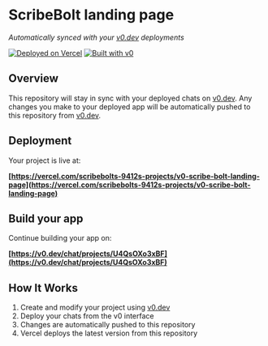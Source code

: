 # ScribeBolt landing page

*Automatically synced with your [v0.dev](https://v0.dev) deployments*

[![Deployed on Vercel](https://img.shields.io/badge/Deployed%20on-Vercel-black?style=for-the-badge&logo=vercel)](https://vercel.com/scribebolts-9412s-projects/v0-scribe-bolt-landing-page)
[![Built with v0](https://img.shields.io/badge/Built%20with-v0.dev-black?style=for-the-badge)](https://v0.dev/chat/projects/U4QsOXo3xBF)

## Overview

This repository will stay in sync with your deployed chats on [v0.dev](https://v0.dev).
Any changes you make to your deployed app will be automatically pushed to this repository from [v0.dev](https://v0.dev).

## Deployment

Your project is live at:

**[https://vercel.com/scribebolts-9412s-projects/v0-scribe-bolt-landing-page](https://vercel.com/scribebolts-9412s-projects/v0-scribe-bolt-landing-page)**

## Build your app

Continue building your app on:

**[https://v0.dev/chat/projects/U4QsOXo3xBF](https://v0.dev/chat/projects/U4QsOXo3xBF)**

## How It Works

1. Create and modify your project using [v0.dev](https://v0.dev)
2. Deploy your chats from the v0 interface
3. Changes are automatically pushed to this repository
4. Vercel deploys the latest version from this repository
